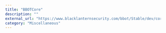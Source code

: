 ```yaml
---
title: "BBOTCore"
description: ""
external_url: "https://www.blacklanternsecurity.com/bbot/Stable/dev/core"
category: "Miscellaneous"
---
```

